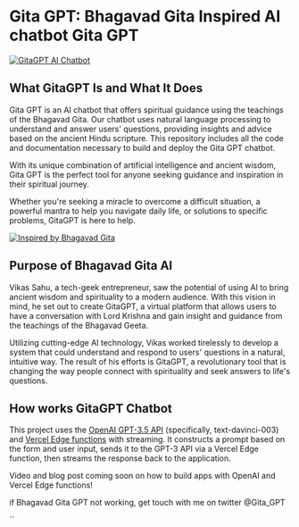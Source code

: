 # Gita GPT: Bhagavad Gita Inspired AI chatbot Gita GPT

[![GitaGPT AI Chatbot](./public/Gitagpt.png)](https://www.gitagpt.in)


## What GitaGPT Is and What It Does

Gita GPT is an AI chatbot that offers spiritual guidance using the teachings of the Bhagavad Gita. Our chatbot uses natural language processing to understand and answer users' questions, providing insights and advice based on the ancient Hindu scripture. This repository includes all the code and documentation necessary to build and deploy the Gita GPT chatbot.

With its unique combination of artificial intelligence and ancient wisdom, Gita GPT is the perfect tool for anyone seeking guidance and inspiration in their spiritual journey.

Whether you're seeking a miracle to overcome a difficult situation, a powerful mantra to help you navigate daily life, or solutions to specific problems, GitaGPT is here to help.

[![Inspired by Bhagavad Gita](./public/og-image.png)](https://www.gitagpt.in)

## Purpose of Bhagavad Gita AI

Vikas Sahu, a tech-geek entrepreneur, saw the potential of using AI to bring ancient wisdom and spirituality to a modern audience. With this vision in mind, he set out to create GitaGPT, a virtual platform that allows users to have a conversation with Lord Krishna and gain insight and guidance from the teachings of the Bhagavad Geeta.

Utilizing cutting-edge AI technology, Vikas worked tirelessly to develop a system that could understand and respond to users' questions in a natural, intuitive way. The result of his efforts is GitaGPT, a revolutionary tool that is changing the way people connect with spirituality and seek answers to life's questions.

## How works GitaGPT Chatbot

This project uses the [OpenAI GPT-3.5 API](https://openai.com/api/) (specifically, text-davinci-003) and [Vercel Edge functions](https://vercel.com/features/edge-functions) with streaming. It constructs a prompt based on the form and user input, sends it to the GPT-3 API via a Vercel Edge function, then streams the response back to the application.

Video and blog post coming soon on how to build apps with OpenAI and Vercel Edge functions!

if Bhagavad Gita GPT not working, get touch with me on twitter @Gita_GPT

``
